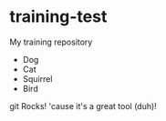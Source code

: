 # training-test
My training repository

- Dog
- Cat
- Squirrel
- Bird

git Rocks! 'cause it's a great tool (duh)!